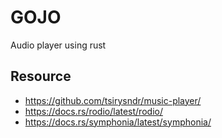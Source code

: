 # GOJO
Audio player using rust

## Resource

- https://github.com/tsirysndr/music-player/
- https://docs.rs/rodio/latest/rodio/
- https://docs.rs/symphonia/latest/symphonia/

